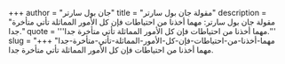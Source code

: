 +++
author = "جان بول سارتر"
title = "مقولة جان بول سارتر"
description = "مقولة جان بول سارتر: مهما أخذنا من احتياطات فإن كل الأمور المماثلة تأتي متأخرة جدا."
quote = '''مهما أخذنا من احتياطات فإن كل الأمور المماثلة تأتي متأخرة جدا.'''
slug = "مهما-أخذنا-من-احتياطات-فإن-كل-الأمور-المماثلة-تأتي-متأخرة-جدا"
+++
مهما أخذنا من احتياطات فإن كل الأمور المماثلة تأتي متأخرة جدا.
